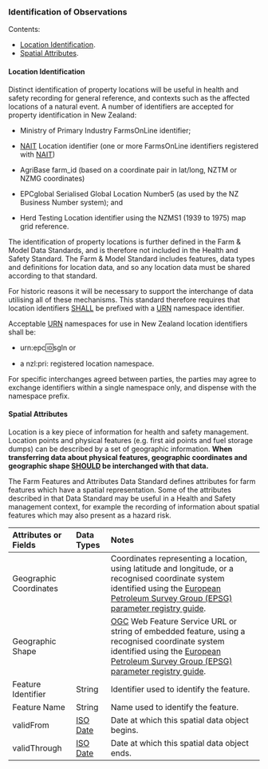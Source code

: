 
### Identification of Observations

Contents:
* [Location Identification](#Location-Identification).
* [Spatial Attributes](#Spatial-Attributes).

#### Location Identification 

Distinct identification of property locations will be useful in health and safety recording for general reference, and contexts such as the affected locations of a natural event. A number of identifiers are accepted for property identification in New Zealand:

* Ministry of Primary Industry FarmsOnLine identifier; 

* [NAIT](docs/HSDS_Definitions-and-Abbreviations_Interpretation.md#Definitions-and-Abbreviations) Location identifier (one or more FarmsOnLine identifiers registered with [NAIT](docs/HSDS_Definitions-and-Abbreviations_Interpretation.md#Definitions-and-Abbreviations)) 

* AgriBase farm_id (based on a coordinate pair in lat/long, NZTM or NZMG coordinates)

* EPCglobal Serialised Global Location Number5 (as used by the NZ Business Number system); and 

* Herd Testing Location identifier using the NZMS1 (1939 to 1975) map grid reference.

The identification of property locations is further defined in the Farm & Model Data Standards, and is therefore not included in the Health and Safety Standard. The Farm & Model Standard includes features, data types and definitions for location data, and so any location data must be shared according to that standard.

For historic reasons it will be necessary to support the interchange of data utilising all of these mechanisms. This standard therefore requires that location identifiers [SHALL](docs/HSDS_Definitions-and-Abbreviations_Interpretation.md#Interpretation) be prefixed with a [URN](docs/HSDS_Definitions-and-Abbreviations_Interpretation.md#Definitions-and-Abbreviations) namespace identifier.

Acceptable [URN](docs/HSDS_Definitions-and-Abbreviations_Interpretation.md#Definitions-and-Abbreviations) namespaces for use in New Zealand location identifiers shall be: 

* urn:epc:id:sgln or 

* a nzl:pri: registered location namespace. 

For specific interchanges agreed between parties, the parties may agree to exchange identifiers within a single namespace only, and dispense with the namespace prefix. 

#### Spatial Attributes

Location is a key piece of information for health and safety management. Location points and physical features (e.g. first aid points and fuel storage dumps) can be described by a set of geographic information. **When transferring data about physical features, geographic coordinates and geographic shape [SHOULD](docs/HSDS_Definitions-and-Abbreviations_Interpretation.md#Interpretation) be interchanged with that data.**

The Farm Features and Attributes Data Standard defines attributes for farm features which have a spatial representation. Some of the attributes described in that Data Standard may be useful in a Health and Safety management context, for example the recording of information about spatial features which may also present as a hazard risk. 

Attributes or Fields | Data Types | Notes
:------------------- | :--------- | :----
Geographic Coordinates | | Coordinates representing a location, using latitude and longitude, or a recognised coordinate system identified using the [European Petroleum Survey Group (EPSG) parameter registry guide](http://www.iogp.org/pubs/373-07-3.pdf).
Geographic Shape | | [OGC](docs/HSDS_Definitions-and-Abbreviations_Interpretation.md#Definitions-and-Abbreviations) Web Feature Service URL or string of embedded feature, using a recognised coordinate system identified using the [European Petroleum Survey Group (EPSG) parameter registry guide](http://www.iogp.org/pubs/373-07-3.pdf).
Feature Identifier | String | Identifier used to identify the feature.
Feature Name | String | Name used to identify the feature.
validFrom | [ISO Date](docs/HSDS_Definitions-and-Abbreviations_Interpretation.md#Definitions-and-Abbreviations) | Date at which this spatial data object begins.
validThrough | [ISO Date](docs/HSDS_Definitions-and-Abbreviations_Interpretation.md#Definitions-and-Abbreviations) | Date at which this spatial data object ends.
